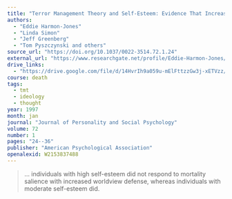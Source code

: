 ```yaml
---
title: "Terror Management Theory and Self-Esteem: Evidence That Increased Self-Esteem Reduced Mortality Salience Effects"
authors:
  - "Eddie Harmon-Jones"
  - "Linda Simon"
  - "Jeff Greenberg"
  - "Tom Pyszczynski and others"
source_url: "https://doi.org/10.1037/0022-3514.72.1.24"
external_url: "https://www.researchgate.net/profile/Eddie-Harmon-Jones/publication/232484435_Terror_Management_Theory_and_Self-Esteem_Evidence_That_Increased_Self-Esteem_Reduces_Mortality_Salience_Effects/links/0fcfd51179ff793bd7000000/Terror-Management-Theory-and-Self-Esteem-Evidence-That-Increased-Self-Esteem-Reduces-Mortality-Salience-Effects.pdf"
drive_links:
  - "https://drive.google.com/file/d/14HvrIh9a059u-mElFttzzGw3j-xETVzz/view?usp=drivesdk"
course: death
tags:
  - tmt
  - ideology
  - thought
year: 1997
month: jan
journal: "Journal of Personality and Social Psychology"
volume: 72
number: 1
pages: "24--36"
publisher: "American Psychological Association"
openalexid: W2153837488
---
```


> … individuals with high self-esteem did not respond to mortality salience with increased worldview defense, whereas individuals with moderate self-esteem did.

